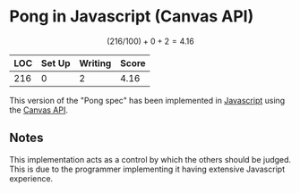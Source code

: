 # Pong in Javascript (Canvas API)

$$
(216/100) + 0 + 2 = 4.16
$$

| LOC         | Set Up      | Writing     | Score       |
| ----------- | ----------- | ----------- | ----------- |
| 216         | 0           | 2           | 4.16        |


This version of the "Pong spec" has been implemented in [Javascript](https://developer.mozilla.org/en-US/docs/Web/javascript) using the [Canvas API](https://developer.mozilla.org/en-US/docs/Web/API/Canvas_API).


## Notes

This implementation acts as a control by which the others should be judged. This is due to the programmer implementing it having extensive Javascript experience.
